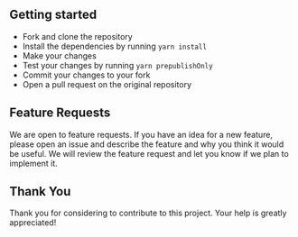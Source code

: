 ## Getting started

- Fork and clone the repository
- Install the dependencies by running `yarn install`
- Make your changes
- Test your changes by running `yarn prepublishOnly`
- Commit your changes to your fork
- Open a pull request on the original repository

## Feature Requests

We are open to feature requests. If you have an idea for a new feature, please open an issue and describe the feature and why you think it would be useful. We will review the feature request and let you know if we plan to implement it.

## Thank You

Thank you for considering to contribute to this project. Your help is greatly appreciated!
